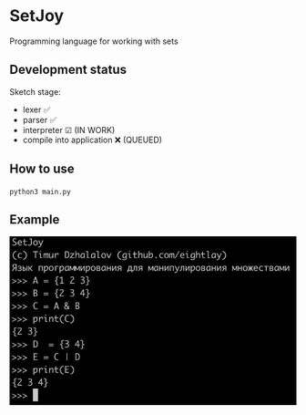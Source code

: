 # SetJoy
Programming language for working with sets

## Development status
Sketch stage:
- lexer ✅
- parser ✅
- interpreter ☑ (IN WORK)
- compile into application ❌ (QUEUED)

## How to use
`python3 main.py`

## Example
!['Usage example'](info/usage_example.jpg)

